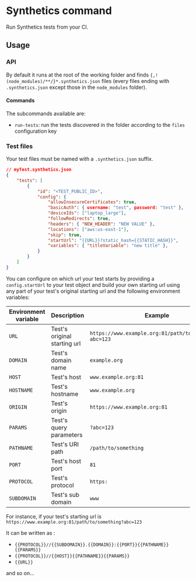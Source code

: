 # Synthetics command

Run Synthetics tests from your CI.

## Usage

### API

By default it runs at the root of the working folder and finds `{,!(node_modules)/**/}*.synthetics.json` files (every files ending with `.synthetics.json` except those in the `node_modules` folder).

#### Commands

The subcommands available are:

- `run-tests`: run the tests discovered in the folder according to the `files` configuration key

### Test files

Your test files must be named with a `.synthetics.json` suffix.

```json
// myTest.synthetics.json
{
    "tests": [
        {
            "id": "<TEST_PUBLIC_ID>",
            "config": {
                "allowInsecureCertificates": true,
                "basicAuth": { username: "test", password: "test" },
                "deviceIds": ["laptop_large"],
                "followRedirects": true,
                "headers": { "NEW_HEADER": "NEW VALUE" },
                "locations": ["aws:us-east-1"],
                "skip": true,
                "startUrl": "{{URL}}?static_hash={{STATIC_HASH}}",
                "variables": { "titleVariable": "new title" },
            }
        }
    ]
}
```

You can configure on which url your test starts by providing a `config.startUrl` to your test object and build your own starting url using any part of your test's original starting url and the following environment variables: 

| Environment variable | Description                  | Example                                                |
|----------------------|------------------------------|--------------------------------------------------------|
| `URL`                | Test's original starting url | `https://www.example.org:81/path/to/something?abc=123` |
| `DOMAIN`             | Test's domain name           | `example.org`                                          |
| `HOST`               | Test's host                  | `www.example.org:81`                                   |
| `HOSTNAME`           | Test's hostname              | `www.example.org`                                      |
| `ORIGIN`             | Test's origin                | `https://www.example.org:81`                           |
| `PARAMS`             | Test's query parameters      | `?abc=123`                                             |
| `PATHNAME`           | Test's URl path              | `/path/to/something`                                   |
| `PORT`               | Test's host port             | `81`                                                   |
| `PROTOCOL`           | Test's protocol              | `https:`                                               |
| `SUBDOMAIN`          | Test's sub domain            | `www`                                                  |

For instance, if your test's starting url is `https://www.example.org:81/path/to/something?abc=123`

It can be written as :

* `{{PROTOCOL}}//{{SUBDOMAIN}}.{{DOMAIN}}:{{PORT}}{{PATHNAME}}{{PARAMS}}`
* `{{PROTOCOL}}//{{HOST}}{{PATHNAME}}{{PARAMS}}`
* `{{URL}}`

and so on...
